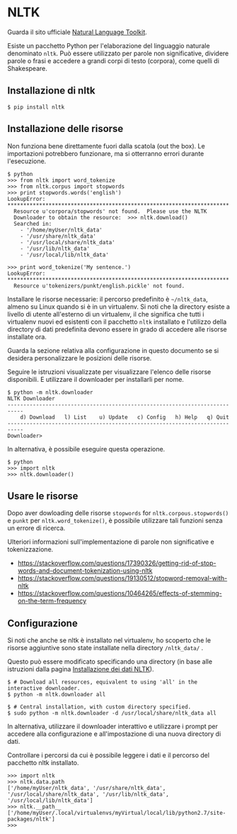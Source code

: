 # NLTK

Guarda il sito ufficiale [Natural Language Toolkit](http://www.nltk.org/).

Esiste un pacchetto Python per l'elaborazione del linguaggio naturale denominato `nltk`. Può essere utilizzato per parole non significative, dividere parole o frasi e accedere a grandi corpi di testo (corpora), come quelli di Shakespeare.

## Installazione di nltk

```
$ pip install nltk
```

## Installazione delle risorse

Non funziona bene direttamente fuori dalla scatola (out the box). Le importazioni potrebbero funzionare, ma si otterranno errori durante l'esecuzione.

```
$ python
>>> from nltk import word_tokenize
>>> from nltk.corpus import stopwords
>>> print stopwords.words('english')
LookupError:
**********************************************************************
  Resource u'corpora/stopwords' not found.  Please use the NLTK
  Downloader to obtain the resource:  >>> nltk.download()
  Searched in:
    - '/home/myUser/nltk_data'
    - '/usr/share/nltk_data'
    - '/usr/local/share/nltk_data'
    - '/usr/lib/nltk_data'
    - '/usr/local/lib/nltk_data'

>>> print word_tokenize('My sentence.')
LookupError:
**********************************************************************
  Resource u'tokenizers/punkt/english.pickle' not found.
```


Installare le risorse necessarie: il percorso predefinito è `~/nltk_data`, almeno su Linux quando si è in un virtualenv. Si noti che la directory esiste a livello di utente all'esterno di un virtualenv, il che significa che tutti i virtualenv nuovi ed esistenti con il pacchetto `nltk` installato e l'utilizzo della directory di dati predefinita devono essere in grado di accedere alle risorse installate ora.

Guarda la sezione relativa alla configurazione in questo documento se si desidera personalizzare le posizioni delle risorse.


Seguire le istruzioni visualizzate per visualizzare l'elenco delle risorse disponibili. E utilizzare il downloader per installarli per nome. 

```
$ python -m nltk.downloader
NLTK Downloader
---------------------------------------------------------------------------
    d) Download   l) List    u) Update   c) Config   h) Help   q) Quit
---------------------------------------------------------------------------
Downloader>
```

In alternativa, è possibile eseguire questa operazione.

```
$ python
>>> import nltk
>>> nltk.downloader()
```

## Usare le risorse

Dopo aver dowloading delle risorse `stopwords` for `nltk.corpous.stopwords()` e `punkt` per `nltk.word_tokenize()`, è possibile utilizzare tali funzioni senza un errore di ricerca.

Ulteriori informazioni sull'implementazione di parole non significative e tokenizzazione.
- https://stackoverflow.com/questions/17390326/getting-rid-of-stop-words-and-document-tokenization-using-nltk
- https://stackoverflow.com/questions/19130512/stopword-removal-with-nltk
- https://stackoverflow.com/questions/10464265/effects-of-stemming-on-the-term-frequency

## Configurazione


Si noti che anche se nltk è installato nel virtualenv, ho scoperto che le risorse aggiuntive sono state installate nella directory `/nltk_data/` .

Questo può essere modificato specificando una directory (in base alle istruzioni dalla pagina [Installazione dei dati NLTK](http://www.nltk.org/data.html)).


```
$ # Download all resources, equivalent to using 'all' in the interactive downloader.
$ python -m nltk.downloader all

$ # Central installation, with custom directory specified.
$ sudo python -m nltk.downloader -d /usr/local/share/nltk_data all
```
 
In alternativa, utilizzare il downloader interattivo e utilizzare i prompt per accedere alla configurazione e all'impostazione di una nuova directory di dati.

Controllare i percorsi da cui è possibile leggere i dati e il percorso del pacchetto nltk installato. 
```
>>> import nltk
>>> nltk.data.path
['/home/myUser/nltk_data', '/usr/share/nltk_data', '/usr/local/share/nltk_data', '/usr/lib/nltk_data', '/usr/local/lib/nltk_data']
>>> nltk.__path__
['/home/myUser/.local/virtualenvs/myVirtual/local/lib/python2.7/site-packages/nltk']
>>>
```
